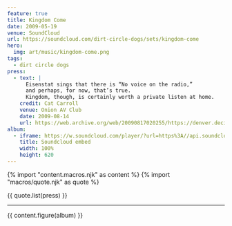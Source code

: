 ```yaml
---
feature: true
title: Kingdom Come
date: 2009-05-19
venue: SoundCloud
url: https://soundcloud.com/dirt-circle-dogs/sets/kingdom-come
hero:
  img: art/music/kingdom-come.png
tags:
  - dirt circle dogs
press:
  - text: |
      Eisenstat sings that there is “No voice on the radio,”
      and perhaps, for now, that’s true.
      Kingdom, though, is certainly worth a private listen at home.
    credit: Cat Carroll
    venue: Onion AV Club
    date: 2009-08-14
    url: https://web.archive.org/web/20090817020255/https://denver.decider.com/articles/dirt-circle-dogs%2c31559/
album:
  - iframe: https://w.soundcloud.com/player/?url=https%3A//api.soundcloud.com/playlists/728697027&color=%23ff5500&auto_play=false&hide_related=false&show_comments=true&show_user=false&show_reposts=false&show_teaser=true
    title: Soundcloud embed
    width: 100%
    height: 620
---
```


{% import "content.macros.njk" as content %}
{% import "macros/quote.njk" as quote %}

{{ quote.list(press) }}

------

{{ content.figure(album) }}
